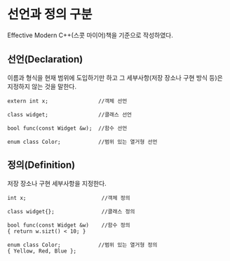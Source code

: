 # 선언과 정의 구분
Effective Modern C++(스콧 마이어)책을 기준으로 작성하였다.

## 선언(Declaration)
이름과 형식을 현재 범위에 도입하기만 하고 그 세부사항(저장 장소나 구현 방식 등)은 지정하지 않는 것을 말한다.

```
extern int x;                //객체 선언

class widget;                //클래스 선언

bool func(const Widget &w);  //함수 선언

enum class Color;            //범위 있는 열거형 선언
```

## 정의(Definition)
저장 장소나 구현 세부사항을 지정한다.
```
int x;                        //객체 정의

class widget{};               //클래스 정의

bool func(const Widget &w)    //함수 정의
{ return w.sizt() < 10; }

enum class Color;            //범위 있는 열거형 정의
{ Yellow, Red, Blue };
```
